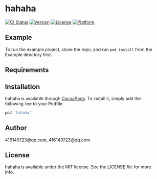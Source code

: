 # hahaha

[![CI Status](https://img.shields.io/travis/416149723@qq.com/hahaha.svg?style=flat)](https://travis-ci.org/416149723@qq.com/hahaha)
[![Version](https://img.shields.io/cocoapods/v/hahaha.svg?style=flat)](https://cocoapods.org/pods/hahaha)
[![License](https://img.shields.io/cocoapods/l/hahaha.svg?style=flat)](https://cocoapods.org/pods/hahaha)
[![Platform](https://img.shields.io/cocoapods/p/hahaha.svg?style=flat)](https://cocoapods.org/pods/hahaha)

## Example

To run the example project, clone the repo, and run `pod install` from the Example directory first.

## Requirements

## Installation

hahaha is available through [CocoaPods](https://cocoapods.org). To install
it, simply add the following line to your Podfile:

```ruby
pod 'hahaha'
```

## Author

416149723@qq.com, 416149723@qq.com

## License

hahaha is available under the MIT license. See the LICENSE file for more info.
